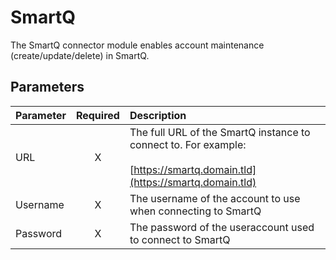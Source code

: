 # SmartQ

The SmartQ connector module enables account maintenance
(create/update/delete) in SmartQ.

## Parameters

| Parameter | Required | Description                                                                                                                    |
|:----------|:--------:|:-------------------------------------------------------------------------------------------------------------------------------|
| URL       | X        | The full URL of the SmartQ instance to connect to. For example:<br> <br>[https://smartq.domain.tld](https://smartq.domain.tld) |
| Username  | X        | The username of the account to use when connecting to SmartQ                                                                   |
| Password  | X        | The password of the useraccount used to connect to SmartQ                                                                      |
